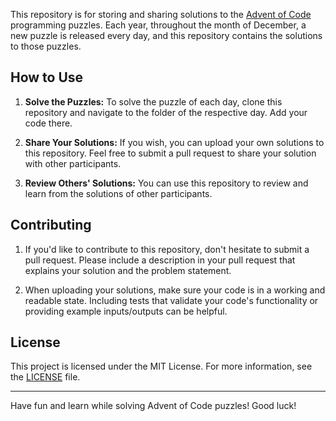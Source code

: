 This repository is for storing and sharing solutions to the [Advent of Code](https://adventofcode.com) programming puzzles. Each year, throughout the month of December, a new puzzle is released every day, and this repository contains the solutions to those puzzles.

## How to Use

1. **Solve the Puzzles:** To solve the puzzle of each day, clone this repository and navigate to the folder of the respective day. Add your code there.

2. **Share Your Solutions:** If you wish, you can upload your own solutions to this repository. Feel free to submit a pull request to share your solution with other participants.

3. **Review Others' Solutions:** You can use this repository to review and learn from the solutions of other participants.

## Contributing

1. If you'd like to contribute to this repository, don't hesitate to submit a pull request. Please include a description in your pull request that explains your solution and the problem statement.

2. When uploading your solutions, make sure your code is in a working and readable state. Including tests that validate your code's functionality or providing example inputs/outputs can be helpful.

## License

This project is licensed under the MIT License. For more information, see the [LICENSE](LICENSE) file.

---

Have fun and learn while solving Advent of Code puzzles! Good luck!
